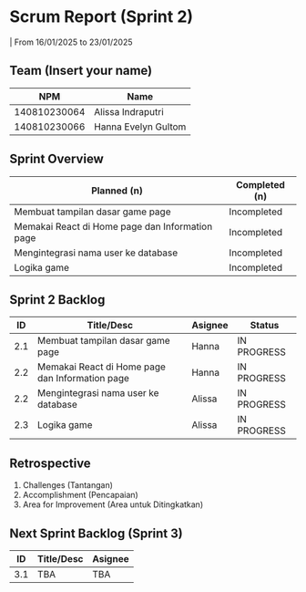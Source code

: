 # Scrum Report (Sprint 2)
| From 16/01/2025 to 23/01/2025

## Team (Insert your name)
| NPM           | Name                   |
| ------------- |------------------------|
| 140810230064  | Alissa Indraputri      |
| 140810230066  | Hanna Evelyn Gultom    |

## Sprint Overview
| Planned (n)                                       | Completed (n)     |
| ------------------------------------------------- |------------------ |
| Membuat tampilan dasar game page                  | Incompleted       |
| Memakai React di Home page dan Information page   | Incompleted       |
| Mengintegrasi nama user ke database               | Incompleted       |
| Logika game                                       | Incompleted       |

## Sprint 2 Backlog

| ID  | Title/Desc                                        | Asignee   | Status        |
| --- | ------------------------------------------------- | --------- | ------------- |
| 2.1 | Membuat tampilan dasar game page                  | Hanna     | IN PROGRESS   |
| 2.2 | Memakai React di Home page dan Information page   | Hanna     | IN PROGRESS   |
| 2.2 | Mengintegrasi nama user ke database               | Alissa    | IN PROGRESS   |
| 2.3 | Logika game                                       | Alissa    | IN PROGRESS   |

## Retrospective 
1. Challenges (Tantangan)
2. Accomplishment (Pencapaian)
3. Area for Improvement (Area untuk Ditingkatkan)

## Next Sprint Backlog (Sprint 3)
| ID  | Title/Desc                                        | Asignee            | 
| --- | ------------------------------------------------- | ------------------ | 
| 3.1 | TBA                                               | TBA                |

